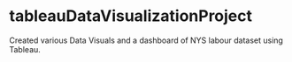 # tableauDataVisualizationProject
Created various Data Visuals and a dashboard of NYS labour dataset using Tableau.
